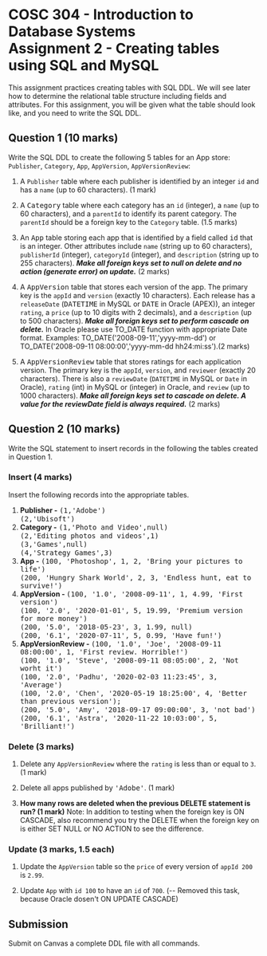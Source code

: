 # COSC 304 - Introduction to Database Systems<br>Assignment 2 - Creating tables using SQL and MySQL

This assignment practices creating tables with SQL DDL. We will see later how to determine the relational table structure including fields and attributes. For this assignment, you will be given what the table should look like, and you need to write the SQL DDL.

## Question 1 (10 marks)

Write the SQL DDL to create the following 5 tables for an App store: `Publisher`, `Category`, `App`, `AppVersion`, `AppVersionReview`:

1. A `Publisher` table where each publisher is identified by an integer `id` and has a `name` (up to 60 characters). (1 mark)

2. A <tt>Category</tt> table where each category has an `id` (integer), a `name` (up to 60 characters), and a `parentId` to identify its parent category. The `parentId` should be a foreign key to the `Category` table. (1.5 marks)

3. An <tt>App</tt> table storing each app that is identified by a field called <tt>id</tt> that is an integer.  Other attributes include `name` (string up to 60 characters), `publisherId` (integer), `categoryId` (integer), and `description` (string up to 255 characters).  <b><i>Make all foreign keys set to null on delete and no action (generate error) on update.</i></b> (2 marks)

4. A <tt>AppVersion</tt> table that stores each version of the app. The primary key is the `appId` and `version` (exactly 10 characters). Each release has a `releaseDate` (<tt>DATETIME</tt> in MySQL or <tt>DATE</tt> in Oracle (APEX)), an integer `rating`, a `price` (up to 10 digits with 2 decimals), and a `description` (up to 500 characters). <b><i>Make all foreign keys set to perform cascade on delete.</i></b> In Oracle please use TO_DATE function with appropriate Date format. Examples: TO_DATE('2008-09-11','yyyy-mm-dd') or TO_DATE('2008-09-11 08:00:00','yyyy-mm-dd hh24:mi:ss').(2 marks)

5. A <tt>AppVersionReview</tt> table that stores ratings for each application version. The primary key is the `appId`, `version`, and `reviewer` (exactly 20 characters). There is also a `reviewDate` (`DATETIME` in MySQL or `Date` in Oracle), `rating` (int) in MySQL or (integer) in Oracle, and `review` (up to 1000 characters). <b><i>Make all foreign keys set to cascade on delete. A value for the reviewDate field is always required.</i></b> (2 marks)

## Question 2 (10 marks)

Write the SQL statement to insert records in the following the tables created in Question 1.

### Insert (4 marks)

Insert the following records into the appropriate tables.

<ol>
  <li><b>Publisher -</b> <tt>(1,'Adobe')</tt>  <br> <tt>(2,'Ubisoft')</tt></li>
<li><b>Category -</b> <tt>(1,'Photo and Video',null)</tt> <br> <tt>(2,'Editing photos and videos',1)</tt> <br> <tt>(3,'Games',null)</tt> <br> <tt>(4,'Strategy Games',3)</tt></li>
<li><b>App -</b> <tt>(100, 'Photoshop', 1, 2, 'Bring your pictures to life')</tt><br>
<tt>(200, 'Hungry Shark World', 2, 3, 'Endless hunt, eat to survive!')</tt>
</li>
  <li><b>AppVersion - </b> <tt>(100, '1.0', '2008-09-11', 1, 4.99, 'First version')</tt><br> 
    <tt>(100, '2.0', '2020-01-01', 5, 19.99, 'Premium version for more money')</tt><br> 
    <tt>(200, '5.0', '2018-05-23', 3, 1.99, null)</tt><br> 
    <tt>(200, '6.1', '2020-07-11', 5, 0.99, 'Have fun!')</tt></li>
  <li><b>AppVersionReview - </b> <tt>(100, '1.0', 'Joe', '2008-09-11 08:00:00', 1, 'First review. Horrible!')</tt><br> 
    <tt>(100, '1.0', 'Steve', '2008-09-11 08:05:00', 2, 'Not worht it')</tt><br>
    <tt>(100, '2.0', 'Padhu', '2020-02-03 11:23:45', 3, 'Average')</tt><br>
    <tt>(100, '2.0', 'Chen', '2020-05-19 18:25:00', 4, 'Better than previous version');</tt><br>
    <tt>(200, '5.0', 'Amy', '2018-09-17 09:00:00', 3, 'not bad')</tt><br>
    <tt>(200, '6.1', 'Astra', '2020-11-22 10:03:00', 5, 'Brilliant!')</tt></li>
</ol>


### Delete (3 marks)

1. Delete any `AppVersionReview` where the `rating` is less than or equal to `3`. (1 mark)

2. Delete all apps published by <tt>'Adobe'</tt>. (1 mark) 

3. <strong>How many rows are deleted when the previous DELETE statement is run? (1 mark)</strong> Note: In addition to testing when the foreign key is ON CASCADE, also recommend you try the DELETE when the foreign key on is either SET NULL or NO ACTION to see the difference.


### Update (3 marks, 1.5 each)

1. Update the `AppVersion` table so the `price` of every version of `appId 200` is `2.99`.

2. Update `App` with `id 100` to have an `id` of `700`. (-- Removed this task, because Oracle dosen't ON UPDATE CASCADE)

## Submission

Submit on Canvas a complete DDL file with all commands.
